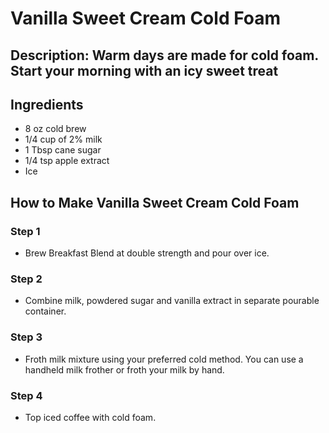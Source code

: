 # Vanilla Sweet Cream Cold Foam

## Description: Warm days are made for cold foam. Start your morning with an icy sweet treat

## Ingredients

- 8 oz cold brew
- 1/4 cup of 2% milk
- 1 Tbsp cane sugar
- 1/4 tsp apple extract
- Ice

## How to Make Vanilla Sweet Cream Cold Foam

### Step 1

- Brew Breakfast Blend at double strength and pour over ice.

### Step 2

- Combine milk, powdered sugar and vanilla extract​ in separate pourable container.

### Step 3

- Froth milk mixture using your preferred cold method. You can use a handheld milk frother or froth your milk by hand.

### Step 4

- Top iced coffee with cold foam.
